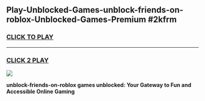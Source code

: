 
## Play-Unblocked-Games-unblock-friends-on-roblox-Unblocked-Games-Premium #2kfrm
<h3>
<a href="https://premium.freeplayer.one?title=unblock-friends-on-roblox&ref=12M">CLICK TO PLAY</a></h3>
<hr>

<h3>
<a href="https://premium.freeplayer.one?title=unblock-friends-on-roblox&ref=12M">CLICK 2 PLAY</a>
  
</h3>

<a href="https://premium.freeplayer.one?title=unblock-friends-on-roblox&ref=12M"><img src="https://clearcache.store/games.png"></a>


**unblock-friends-on-roblox games unblocked: Your Gateway to Fun and Accessible Online Gaming**
